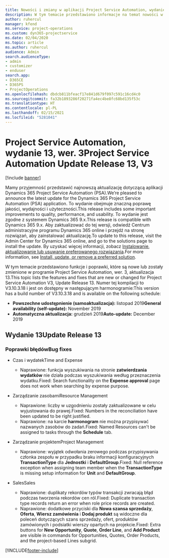 ```yaml
---
title: Nowości i zmiany w aplikacji Project Service Automation, wydanie 13, wer. 3
description: W tym temacie przedstawiono informacje na temat nowości w aktualizacji usługi Project Service Automation, wydanie 13, wer. 3.
author: ruhercul
manager: kfend
ms.service: project-operations
ms.custom: dyn365-projectservice
ms.date: 02/04/2020
ms.topic: article
ms.author: ruhercul
audience: Admin
search.audienceType:
- admin
- customizer
- enduser
search.app:
- D365CE
- D365PS
- ProjectOperations
ms.openlocfilehash: dbdcb811bfeacf17e841d679f097c591c16cd4c0
ms.sourcegitcommit: fa32b1893286f20271fa4ec4be8fc68bd135f53c
ms.translationtype: HT
ms.contentlocale: pl-PL
ms.lasthandoff: 02/15/2021
ms.locfileid: "5281041"
---
```

# <a name="project-service-automation-update-release-13-v3"></a><span data-ttu-id="b0e98-103">Project Service Automation, wydanie 13, wer. 3</span><span class="sxs-lookup"><span data-stu-id="b0e98-103">Project Service Automation Update Release 13, V3</span></span>

[!include [banner](../includes/psa-now-project-operations.md)]

<span data-ttu-id="b0e98-104">Mamy przyjemność przedstawić najnowszą aktualizację dotyczącą aplikacji Dynamics 365 Project Service Automation (PSA).</span><span class="sxs-lookup"><span data-stu-id="b0e98-104">We’re pleased to announce the latest update for the Dynamics 365 Project Service Automation (PSA) application.</span></span> <span data-ttu-id="b0e98-105">To wydanie obejmuje znaczną poprawę jakości, wydajności i użyteczności.</span><span class="sxs-lookup"><span data-stu-id="b0e98-105">This release includes some important improvements to quality, performance, and usability.</span></span> <span data-ttu-id="b0e98-106">To wydanie jest zgodne z systemem Dynamics 365 9.x.</span><span class="sxs-lookup"><span data-stu-id="b0e98-106">This release is compatible with Dynamics 365 9.x.</span></span> <span data-ttu-id="b0e98-107">Aby zaktualizować do tej wersji, odwiedź Centrum administracyjne programu Dynamics 365 online i przejdź na stronę rozwiązań, aby zainstalować aktualizację.</span><span class="sxs-lookup"><span data-stu-id="b0e98-107">To update to this release, visit the Admin Center for Dynamics 365 online, and go to the solutions page to install the update.</span></span> <span data-ttu-id="b0e98-108">By uzyskać więcej informacji, zobacz [Instalowanie, aktualizowanie lub usuwanie preferowanego rozwiązania](https://docs.microsoft.com/power-platform/admin/install-remove-preferred-solution).</span><span class="sxs-lookup"><span data-stu-id="b0e98-108">For more information, see [Install, update, or remove a preferred solution](https://docs.microsoft.com/power-platform/admin/install-remove-preferred-solution).</span></span>

<span data-ttu-id="b0e98-109">W tym temacie przedstawiono funkcje i poprawki, które są nowe lub zostały zmienione w programie Project Service Automation, wer. 3, aktualizacja 13.</span><span class="sxs-lookup"><span data-stu-id="b0e98-109">This topic lists the features and fixes that are new or changed for Project Service Automation V3, Update Release 13.</span></span> <span data-ttu-id="b0e98-110">Numer tej kompilacji to V3.10.3.18 i jest on dostępny w następującym harmonogramie:</span><span class="sxs-lookup"><span data-stu-id="b0e98-110">This version has a build number of V3.10.3.18 and is available on the following schedule:</span></span>

- <span data-ttu-id="b0e98-111">**Powszechne udostępnienie (samoaktualizacja):** listopad 2019</span><span class="sxs-lookup"><span data-stu-id="b0e98-111">**General availability (self-update):** November 2019</span></span>
- <span data-ttu-id="b0e98-112">**Automatyczna aktualizacja:** grudzień 2019</span><span class="sxs-lookup"><span data-stu-id="b0e98-112">**Auto-update:** December 2019</span></span>


## <a name="update-release-13"></a><span data-ttu-id="b0e98-113">Wydanie 13</span><span class="sxs-lookup"><span data-stu-id="b0e98-113">Update Release 13</span></span> 

### <a name="bug-fixes"></a><span data-ttu-id="b0e98-114">Poprawki błędów</span><span class="sxs-lookup"><span data-stu-id="b0e98-114">Bug fixes</span></span>

- <span data-ttu-id="b0e98-115">Czas i wydatek</span><span class="sxs-lookup"><span data-stu-id="b0e98-115">Time and Expense</span></span>

     - <span data-ttu-id="b0e98-116">Naprawione: funkcja wyszukiwania na stronie **zatwierdzania wydatków** nie działa podczas wyszukiwania według przeznaczenia wydatku.</span><span class="sxs-lookup"><span data-stu-id="b0e98-116">Fixed: Search functionality on the **Expense approval** page does not work when searching by expense purpose.</span></span>

- <span data-ttu-id="b0e98-117">Zarządzanie zasobami</span><span class="sxs-lookup"><span data-stu-id="b0e98-117">Resource Management</span></span>

     - <span data-ttu-id="b0e98-118">Naprawione: liczby w uzgodnieniu zostały zaktualizowane w celu wyjustowania do prawej.</span><span class="sxs-lookup"><span data-stu-id="b0e98-118">Fixed: Numbers in the reconciliation have been updated to be right justified.</span></span>
     - <span data-ttu-id="b0e98-119">Naprawione: na karcie **harmonogram** nie można przypisywać nazwanych zasobów do zadań.</span><span class="sxs-lookup"><span data-stu-id="b0e98-119">Fixed: Named Resources can't be assigned to tasks through the **Schedule** tab.</span></span>

- <span data-ttu-id="b0e98-120">Zarządzanie projektem</span><span class="sxs-lookup"><span data-stu-id="b0e98-120">Project Management</span></span>

     - <span data-ttu-id="b0e98-121">Naprawione: wyjątek odwołania zerowego podczas przypisywania członka zespołu w przypadku braku informacji konfiguracyjnych **TransactionType** dla **Jednostki** i **DefaultGroup**.</span><span class="sxs-lookup"><span data-stu-id="b0e98-121">Fixed: Null reference exception when assigning team member when the **TransactionType** is missing setup information for **Unit** and **DefaultGroup**.</span></span>

- <span data-ttu-id="b0e98-122">Sales</span><span class="sxs-lookup"><span data-stu-id="b0e98-122">Sales</span></span>

     - <span data-ttu-id="b0e98-123">Naprawione: duplikaty rekordów typów transakcji zwracają błąd podczas tworzenia rekordów cen ról.</span><span class="sxs-lookup"><span data-stu-id="b0e98-123">Fixed: Duplicate transaction type records return an error when role price records are created.</span></span>
     - <span data-ttu-id="b0e98-124">Naprawione: dodatkowe przyciski dla **Nowa szansa sprzedaży**, **Oferta**, **Wiersz zamówienia** i **Dodaj produkt** są widoczne dla poleceń dotyczących szans sprzedaży, ofert, produktów zamówionych i podsiatki wierszy opartych na projekcie.</span><span class="sxs-lookup"><span data-stu-id="b0e98-124">Fixed: Extra buttons for **New Opportunity**, **Quote**, **Order Line**, and **Add Product** are visible in commands for Opportunities, Quotes, Order Products, and the project-based Lines subgrid.</span></span>




[!INCLUDE[footer-include](../includes/footer-banner.md)]